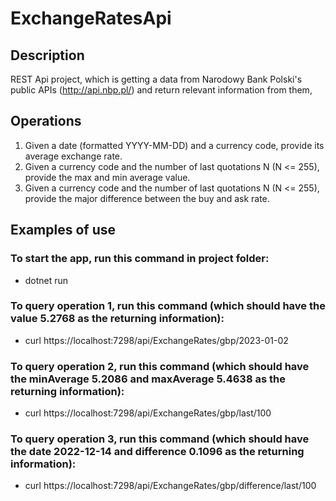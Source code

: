 # ExchangeRatesApi
## Description
REST Api project, which is getting a data from Narodowy Bank Polski's public APIs (http://api.nbp.pl/) and return relevant information from them,
## Operations
1. Given a date (formatted YYYY-MM-DD) and a currency code, provide its average exchange rate.
2. Given a currency code and the number of last quotations N (N <= 255), provide the max and min average value.
3. Given a currency code and the number of last quotations N (N <= 255), provide the major difference between the buy and ask rate.
## Examples of use
### To start the app, run this command in project folder:
* dotnet run
### To query operation 1, run this command (which should have the value 5.2768 as the returning information):
* curl https://localhost:7298/api/ExchangeRates/gbp/2023-01-02
### To query operation 2, run this command (which should have the minAverage 5.2086 and maxAverage 5.4638 as the returning information):
* curl https://localhost:7298/api/ExchangeRates/gbp/last/100
### To query operation 3, run this command (which should have the date 2022-12-14 and difference 0.1096 as the returning information):
* curl https://localhost:7298/api/ExchangeRates/gbp/difference/last/100
